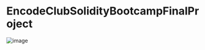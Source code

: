 # EncodeClubSolidityBootcampFinalProject
![image](https://github.com/Mahmodddd20/EncodeClubSolidityBootcampFinalProject/assets/61481881/3153a47e-602e-43c8-a4cf-4a8ba34f2c56)
